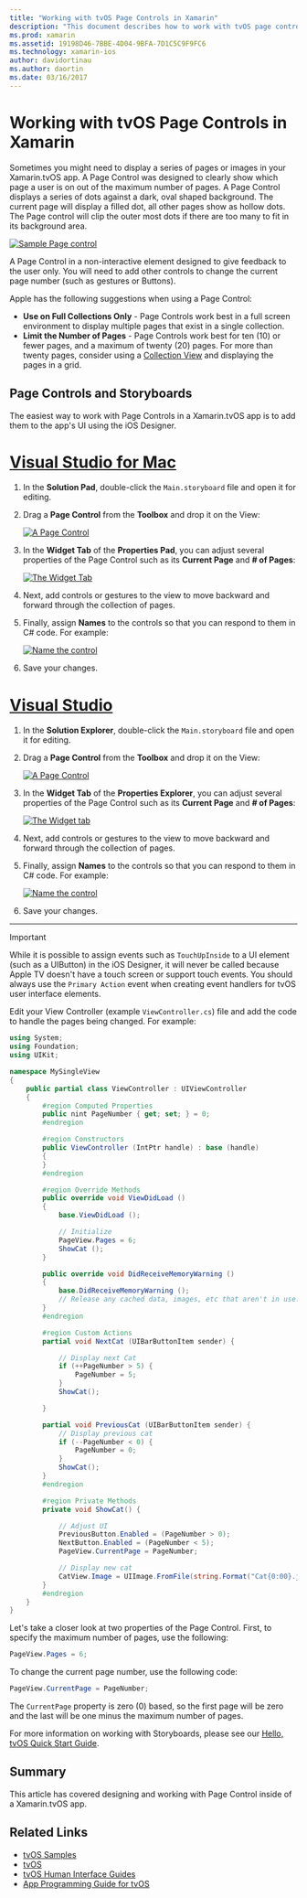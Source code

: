 ```yaml
---
title: "Working with tvOS Page Controls in Xamarin"
description: "This document describes how to work with tvOS page controls in an app built with Xamarin. It provides a high-level description of page controls, discusses how to set them up in storyboards, and examines how to respond to page change events."
ms.prod: xamarin
ms.assetid: 19198D46-7BBE-4D04-9BFA-7D1C5C9F9FC6
ms.technology: xamarin-ios
author: davidortinau
ms.author: daortin
ms.date: 03/16/2017
---
```


# Working with tvOS Page Controls in Xamarin

Sometimes you might need to display a series of pages or images in your Xamarin.tvOS app. A Page Control was designed to clearly show which page a user is on out of the maximum number of pages. A Page Control displays a series of dots against a dark, oval shaped background. The current page will display a filled dot, all other pages show as hollow dots. The Page control will clip the outer most dots if there are too many to fit in its background area.

[![](page-controls-images/page01.png "Sample Page control")](page-controls-images/page01.png#lightbox)

A Page Control in a non-interactive element designed to give feedback to the user only. You will need to add other controls to change the current page number (such as gestures or Buttons).

Apple has the following suggestions when using a Page Control:

- **Use on Full Collections Only** - Page Controls work best in a full screen environment to display multiple pages that exist in a single collection.
- **Limit the Number of Pages** - Page Controls work best for ten (10) or fewer pages, and a maximum of twenty (20) pages. For more than twenty pages, consider using a [Collection View](~/ios/tvos/user-interface/collection-views.md) and displaying the pages in a grid.

<a name="Page-Controls-and-Storyboards"></a>

## Page Controls and Storyboards

The easiest way to work with Page Controls in a Xamarin.tvOS app is to add them to the app's UI using the iOS Designer.

# [Visual Studio for Mac](#tab/macos)

1. In the **Solution Pad**, double-click the `Main.storyboard` file and open it for editing.
1. Drag a **Page Control** from the **Toolbox** and drop it on the View:

    [![](page-controls-images/page02.png "A Page Control")](page-controls-images/page02.png#lightbox)
1. In the **Widget Tab** of the **Properties Pad**, you can adjust several properties of the Page Control such as its **Current Page** and **# of Pages**:

    [![](page-controls-images/page03.png "The Widget Tab")](page-controls-images/page03.png#lightbox)
1. Next, add controls or gestures to the view to move backward and forward through the collection of pages.
1. Finally, assign **Names** to the controls so that you can respond to them in C# code. For example:

    [![](page-controls-images/page04.png "Name the control")](page-controls-images/page04.png#lightbox)
1. Save your changes.

# [Visual Studio](#tab/windows)

1. In the **Solution Explorer**, double-click the `Main.storyboard` file and open it for editing.
1. Drag a **Page Control** from the **Toolbox** and drop it on the View:

    [![](page-controls-images/page02-vs.png "A Page Control")](page-controls-images/page02-vs.png#lightbox)
1. In the **Widget Tab** of the **Properties Explorer**, you can adjust several properties of the Page Control such as its **Current Page** and **# of Pages**:

    [![](page-controls-images/page03-vs.png "The Widget tab")](page-controls-images/page03-vs.png#lightbox)
1. Next, add controls or gestures to the view to move backward and forward through the collection of pages.
1. Finally, assign **Names** to the controls so that you can respond to them in C# code. For example:

    [![](page-controls-images/page04-vs.png "Name the control")](page-controls-images/page04-vs.png#lightbox)
1. Save your changes.

-----

> [!IMPORTANT]
> While it is possible to assign events such as `TouchUpInside` to a UI element (such as a UIButton) in the iOS Designer, it will never be called because Apple TV doesn't have a touch screen or support touch events. You should always use the `Primary Action` event when creating event handlers for tvOS user interface elements.

Edit your View Controller (example `ViewController.cs`) file and add the code to handle the pages being changed. For example:

```csharp
using System;
using Foundation;
using UIKit;

namespace MySingleView
{
    public partial class ViewController : UIViewController
    {
        #region Computed Properties
        public nint PageNumber { get; set; } = 0;
        #endregion

        #region Constructors
        public ViewController (IntPtr handle) : base (handle)
        {
        }
        #endregion

        #region Override Methods
        public override void ViewDidLoad ()
        {
            base.ViewDidLoad ();

            // Initialize
            PageView.Pages = 6;
            ShowCat ();
        }

        public override void DidReceiveMemoryWarning ()
        {
            base.DidReceiveMemoryWarning ();
            // Release any cached data, images, etc that aren't in use.
        }
        #endregion

        #region Custom Actions
        partial void NextCat (UIBarButtonItem sender) {

            // Display next Cat
            if (++PageNumber > 5) {
                PageNumber = 5;
            }
            ShowCat();

        }

        partial void PreviousCat (UIBarButtonItem sender) {
            // Display previous cat
            if (--PageNumber < 0) {
                PageNumber = 0;
            }
            ShowCat();
        }
        #endregion

        #region Private Methods
        private void ShowCat() {

            // Adjust UI
            PreviousButton.Enabled = (PageNumber > 0);
            NextButton.Enabled = (PageNumber < 5);
            PageView.CurrentPage = PageNumber;

            // Display new cat
            CatView.Image = UIImage.FromFile(string.Format("Cat{0:00}.jpg",PageNumber+1));
        }
        #endregion
    }
}
```

Let's take a closer look at two properties of the Page Control. First, to specify the maximum number of pages, use the following:

```csharp
PageView.Pages = 6;
```

To change the current page number, use the following code:

```csharp
PageView.CurrentPage = PageNumber;
```

The `CurrentPage` property is zero (0) based, so the first page will be zero and the last will be one minus the maximum number of pages.

For more information on working with Storyboards, please see our [Hello, tvOS Quick Start Guide](~/ios/tvos/get-started/hello-tvos.md).

<a name="Summary"></a>

## Summary

This article has covered designing and working with Page Control inside of a Xamarin.tvOS app.

## Related Links

- [tvOS Samples](https://docs.microsoft.com/samples/browse/?products=xamarin&term=Xamarin.iOS+tvOS)
- [tvOS](https://developer.apple.com/tvos/)
- [tvOS Human Interface Guides](https://developer.apple.com/tvos/human-interface-guidelines/)
- [App Programming Guide for tvOS](https://developer.apple.com/library/prerelease/tvos/documentation/General/Conceptual/AppleTV_PG/)
